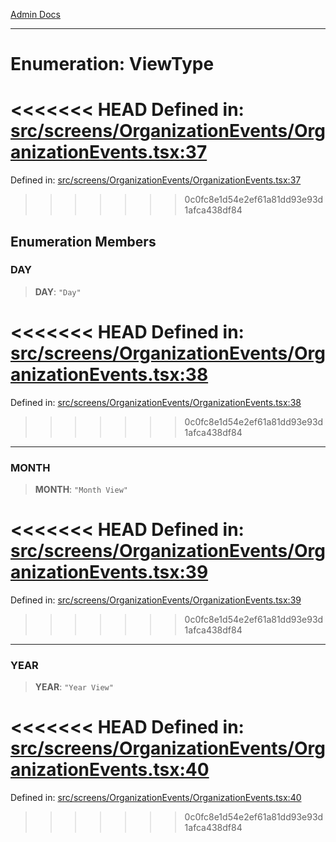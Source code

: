 [Admin Docs](/)

***

# Enumeration: ViewType

<<<<<<< HEAD
Defined in: [src/screens/OrganizationEvents/OrganizationEvents.tsx:37](https://github.com/abhassen44/talawa-admin/blob/285f7384c3d26b5028a286d84f89b85120d130a2/src/screens/OrganizationEvents/OrganizationEvents.tsx#L37)
=======
Defined in: [src/screens/OrganizationEvents/OrganizationEvents.tsx:37](https://github.com/PalisadoesFoundation/talawa-admin/blob/main/src/screens/OrganizationEvents/OrganizationEvents.tsx#L37)
>>>>>>> 0c0fc8e1d54e2ef61a81dd93e93d1afca438df84

## Enumeration Members

### DAY

> **DAY**: `"Day"`

<<<<<<< HEAD
Defined in: [src/screens/OrganizationEvents/OrganizationEvents.tsx:38](https://github.com/abhassen44/talawa-admin/blob/285f7384c3d26b5028a286d84f89b85120d130a2/src/screens/OrganizationEvents/OrganizationEvents.tsx#L38)
=======
Defined in: [src/screens/OrganizationEvents/OrganizationEvents.tsx:38](https://github.com/PalisadoesFoundation/talawa-admin/blob/main/src/screens/OrganizationEvents/OrganizationEvents.tsx#L38)
>>>>>>> 0c0fc8e1d54e2ef61a81dd93e93d1afca438df84

***

### MONTH

> **MONTH**: `"Month View"`

<<<<<<< HEAD
Defined in: [src/screens/OrganizationEvents/OrganizationEvents.tsx:39](https://github.com/abhassen44/talawa-admin/blob/285f7384c3d26b5028a286d84f89b85120d130a2/src/screens/OrganizationEvents/OrganizationEvents.tsx#L39)
=======
Defined in: [src/screens/OrganizationEvents/OrganizationEvents.tsx:39](https://github.com/PalisadoesFoundation/talawa-admin/blob/main/src/screens/OrganizationEvents/OrganizationEvents.tsx#L39)
>>>>>>> 0c0fc8e1d54e2ef61a81dd93e93d1afca438df84

***

### YEAR

> **YEAR**: `"Year View"`

<<<<<<< HEAD
Defined in: [src/screens/OrganizationEvents/OrganizationEvents.tsx:40](https://github.com/abhassen44/talawa-admin/blob/285f7384c3d26b5028a286d84f89b85120d130a2/src/screens/OrganizationEvents/OrganizationEvents.tsx#L40)
=======
Defined in: [src/screens/OrganizationEvents/OrganizationEvents.tsx:40](https://github.com/PalisadoesFoundation/talawa-admin/blob/main/src/screens/OrganizationEvents/OrganizationEvents.tsx#L40)
>>>>>>> 0c0fc8e1d54e2ef61a81dd93e93d1afca438df84
